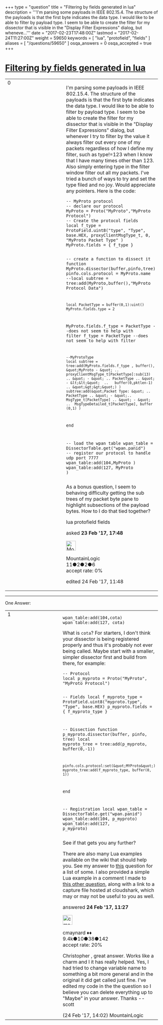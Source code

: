 +++
type = "question"
title = "Filtering by fields generated in lua"
description = '''I&#x27;m parsing some payloads in IEEE 802.15.4. The structure of the payloads is that the first byte indicates the data type. I would like to be able to filter by payload type. I seem to be able to create the filter for my dissector that is visible in the &quot;Display Filter Expressions&quot; dialog, but wheneve...'''
date = "2017-02-23T17:48:00Z"
lastmod = "2017-02-24T11:27:00Z"
weight = 59650
keywords = [ "lua", "protofield", "fields" ]
aliases = [ "/questions/59650" ]
osqa_answers = 0
osqa_accepted = true
+++

<div class="headNormal">

# [Filtering by fields generated in lua](/questions/59650/filtering-by-fields-generated-in-lua)

</div>

<div id="main-body">

<div id="askform">

<table id="question-table" style="width:100%;"><colgroup><col style="width: 50%" /><col style="width: 50%" /></colgroup><tbody><tr class="odd"><td style="width: 30px; vertical-align: top"><div class="vote-buttons"><div id="post-59650-score" class="post-score" title="current number of votes">0</div><div id="favorite-count" class="favorite-count"></div></div></td><td><div id="item-right"><div class="question-body"><p>I'm parsing some payloads in IEEE 802.15.4. The structure of the payloads is that the first byte indicates the data type. I would like to be able to filter by payload type. I seem to be able to create the filter for my dissector that is visible in the "Display Filter Expressions" dialog, but whenever I try to filter by the value it always filter out every one of my packets regardless of how I define my filter, such as type!=123 when I know that I have many times other than 123. Also simply entering type in the filter window filter out all my packets. I've tried a bunch of ways to try and set the type filed and no joy. Would appreciate any pointers. Here is the code:</p><pre><code>-- MyProto protocol
-- declare our protocol
MyProto = Proto(&quot;MyProto&quot;,&quot;MyProto Protocol&quot;)
-- Create the protocol fields
local f_type = ProtoField.uint8(&quot;type&quot;, &quot;Type&quot;, base.HEX, proxyClientMsgType_t, 0, &quot;MyProto Packet Type&quot; )
MyProto.fields = { f_type }

-- create a function to dissect it
function MyProto.dissector(buffer,pinfo,tree)
    pinfo.cols.protocol = MyProto.name
    --local subtree = tree:add(MyProto,buffer(),&quot;MyProto Protocol Data&quot;)

    local PacketType = buffer(0,1):uint()
    MyProto.fields.type = 2

   MyProto.fields.f_type = PacketType      --does not seem to help with filter
   f_type = PacketType                     --does not seem to help with filter

    --MyProtoType
    local subtree = tree:add(MyProto.fields.f_type , buffer(), &quot;MyProto - &quot; .. proxyClientMsgType_t[PacketType]:sub(13)  .. &quot; - &quot; .. PacketType .. &quot; - &lt;&lt;&quot;  ..   buffer(0,pktlen-1) .. &quot;&gt;&gt;&quot;) )
    subtree:add(&quot;Packet Type: &quot; .. PacketType .. &quot; - &quot;.. MsgType_t[PacketType] .. &quot; - &quot; ..  MsgTypeDetailed_t[PacketType], buffer (0,1) )
end

-- load the wpan table
wpan_table = DissectorTable.get(&quot;wpan.panid&quot;)
-- register our protocol to handle udp port 7777
wpan_table:add(104,MyProto )
wpan_table:add(127, MyProto )</code></pre><p>As a bonus question, I seem to behaving difficulty getting the sub trees of my packet byte pane to highlight subsections of the payload bytes. How to I do that tied together?</p></div><div id="question-tags" class="tags-container tags">lua protofield fields</div><div id="question-controls" class="post-controls"></div><div class="post-update-info-container"><div class="post-update-info post-update-info-user"><p>asked <strong>23 Feb '17, 17:48</strong></p><img src="https://secure.gravatar.com/avatar/b4b7f09942345d067d2c40d60da675cb?s=32&amp;d=identicon&amp;r=g" class="gravatar" width="32" height="32" alt="MountainLogic&#39;s gravatar image" /><p>MountainLogic<br />
<span class="score" title="11 reputation points">11</span><span title="2 badges"><span class="badge1">●</span><span class="badgecount">2</span></span><span title="2 badges"><span class="silver">●</span><span class="badgecount">2</span></span><span title="6 badges"><span class="bronze">●</span><span class="badgecount">6</span></span><br />
<span class="accept_rate" title="Rate of the user&#39;s accepted answers">accept rate:</span> <span title="MountainLogic has no accepted answers">0%</span></p></div><div class="post-update-info post-update-info-edited"><p>edited 24 Feb '17, 11:48</p></div></div><div id="comments-container-59650" class="comments-container"></div><div id="comment-tools-59650" class="comment-tools"></div><div class="clear"></div><div id="comment-59650-form-container" class="comment-form-container"></div><div class="clear"></div></div></td></tr></tbody></table>

------------------------------------------------------------------------

<div class="tabBar">

<span id="sort-top"></span>

<div class="headQuestions">

One Answer:

</div>

</div>

<span id="59669"></span>

<div id="answer-container-59669" class="answer accepted-answer">

<table style="width:100%;"><colgroup><col style="width: 50%" /><col style="width: 50%" /></colgroup><tbody><tr class="odd"><td style="width: 30px; vertical-align: top"><div class="vote-buttons"><div id="post-59669-score" class="post-score" title="current number of votes">1</div></div></td><td><div class="item-right"><div class="answer-body"><pre><code>wpan_table:add(104,cota)
wpan_table:add(127, cota)</code></pre><p>What is <code>cota</code>? For starters, I don't think your dissector is being registered properly and thus it's probably not ever being called. Maybe start with a smaller, simpler dissector first and build from there, for example:</p><pre><code>-- Protocol
local p_myproto = Proto(&quot;MyProto&quot;, &quot;MyProto Protocol&quot;)

-- Fields
local f_myproto_type = ProtoField.uint8(&quot;myproto.type&quot;, &quot;Type&quot;, base.HEX)
p_myproto.fields = { f_myproto_type }

-- Dissection
function p_myproto.dissector(buffer, pinfo, tree)
    local myproto_tree = tree:add(p_myproto, buffer(0,-1))

    pinfo.cols.protocol:set(&quot;MYProto&quot;)
    myproto_tree:add(f_myproto_type, buffer(0, 1))
end

-- Registration
local wpan_table = DissectorTable.get(&quot;wpan.panid&quot;)
wpan_table:add(104, p_myproto)
wpan_table:add(127, p_myproto)</code></pre><p>See if that gets you any further?</p><p>There are also many Lua examples available on the wiki that should help you. See my answer to <a href="https://ask.wireshark.org/questions/53802/how-dissect-two-segments-of-one-protocol-in-the-same-packet-in-the-same-tcp-segment-lua">this</a> question for a list of some. I also provided a simple Lua example in a comment I made to <a href="https://ask.wireshark.org/questions/23519/ipv6-dissecting-throws-lua-ft-not-yet-supported-error-why">this other question</a>, along with a link to a capture file hosted at cloudshark, which may or may not be useful to you as well.</p></div><div class="answer-controls post-controls"></div><div class="post-update-info-container"><div class="post-update-info post-update-info-user"><p>answered <strong>24 Feb '17, 11:27</strong></p><img src="https://secure.gravatar.com/avatar/55158e2322c4e365a5e0a4a0ac3fbcef?s=32&amp;d=identicon&amp;r=g" class="gravatar" width="32" height="32" alt="cmaynard&#39;s gravatar image" /><p>cmaynard ♦♦<br />
<span class="score" title="9361 reputation points"><span>9.4k</span></span><span title="10 badges"><span class="badge1">●</span><span class="badgecount">10</span></span><span title="38 badges"><span class="silver">●</span><span class="badgecount">38</span></span><span title="142 badges"><span class="bronze">●</span><span class="badgecount">142</span></span><br />
<span class="accept_rate" title="Rate of the user&#39;s accepted answers">accept rate:</span> <span title="cmaynard has 108 accepted answers">20%</span></p></div></div><div id="comments-container-59669" class="comments-container"><span id="59674"></span><div id="comment-59674" class="comment"><div id="post-59674-score" class="comment-score"></div><div class="comment-text"><p>Christopher , great answer. Works like a charm and I it has really helped. Yes, I had tried to change variable name to something a bit more general and in the original it did get called just fine. I've edited my code in the the question so I believe you can delete everything up to "Maybe" in your answer. Thanks --scott</p></div><div id="comment-59674-info" class="comment-info"><span class="comment-age">(24 Feb '17, 14:02)</span> MountainLogic</div></div></div><div id="comment-tools-59669" class="comment-tools"></div><div class="clear"></div><div id="comment-59669-form-container" class="comment-form-container"></div><div class="clear"></div></div></td></tr></tbody></table>

</div>

<div class="paginator-container-left">

</div>

</div>

</div>

